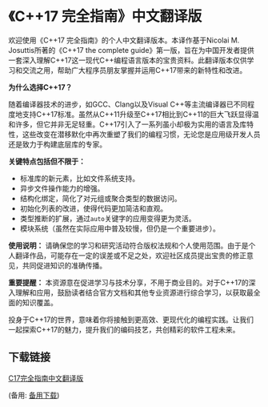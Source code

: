 # 《C++17 完全指南》中文翻译版

欢迎使用《C++17 完全指南》的个人中文翻译版本。本译作基于Nicolai M. Josuttis所著的《C++17 the complete guide》第一版，旨在为中国开发者提供一套深入理解C++17这一现代C++编程语言版本的宝贵资料。此翻译版本仅供学习和交流之用，帮助广大程序员朋友掌握并运用C++17带来的新特性和改进。

**为什么选择C++17？**

随着编译器技术的进步，如GCC、Clang以及Visual C++等主流编译器已不同程度地支持C++17标准。虽然从C++11升级至C++17相比到C++11的巨大飞跃显得温和许多，但它并非无足轻重。C++17引入了一系列虽小却极为实用的语言及库特性，这些改变在潜移默化中再次重塑了我们的编程习惯，无论您是应用级开发人员还是致力于构建底层库的专家。

**关键特点包括但不限于：**
- 标准库的新元素，比如文件系统支持。
- 异步文件操作能力的增强。
- 结构化绑定，简化了对元组或聚合类型的数据访问。
- 初始化列表的改进，使得代码更加简洁和直观。
- 类型推断的扩展，通过`auto`关键字的应用变得更为灵活。
- 模块系统（虽然在实际应用中普及较慢，但仍是一个重要进步）。

**使用说明：**
请确保您的学习和研究活动符合版权法规和个人使用范围。由于是个人翻译作品，可能存在一定的误差或不足之处，欢迎社区成员提出宝贵的修正意见，共同促进知识的准确传播。

**重要提醒：**
本资源意在促进学习与技术分享，不用于商业目的。对于C++17的深入理解和应用，鼓励读者结合官方文档和其他专业资源进行综合学习，以获取最全面的知识覆盖。

投身于C++17的世界，意味着你将接触到更高效、更现代化的编程实践。让我们一起探索C++17的魅力，提升我们的编码技艺，共创精彩的软件工程未来。

## 下载链接
[C17完全指南中文翻译版](https://pan.quark.cn/s/da6007d21ec7) 

(备用: [备用下载](https://pan.baidu.com/s/1W-pkh9rKAtl0rPhCELuZ0Q?pwd=1234))
